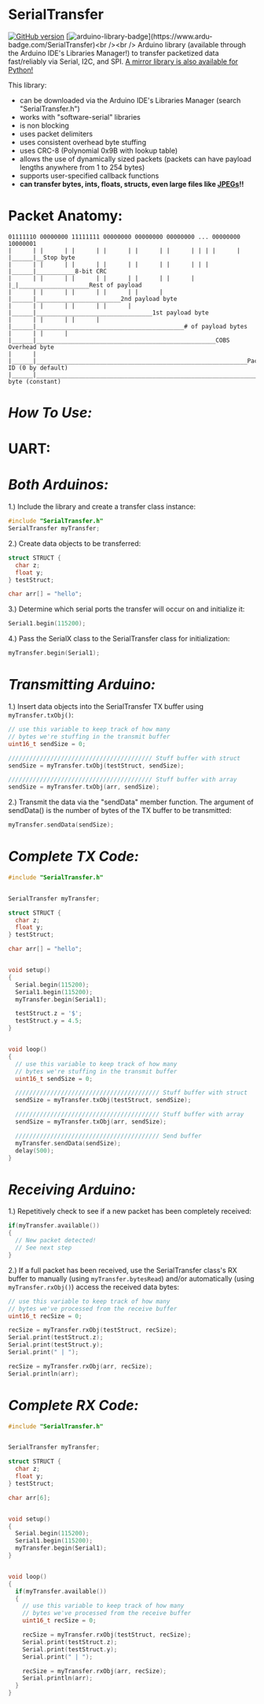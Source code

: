 # SerialTransfer
[![GitHub version](https://badge.fury.io/gh/PowerBroker2%2FSerialTransfer.svg)](https://badge.fury.io/gh/PowerBroker2%2FSerialTransfer)  [![arduino-library-badge](https://www.ardu-badge.com/badge/SerialTransfer.svg?)](https://www.ardu-badge.com/SerialTransfer)<br /><br />
Arduino library (available through the Arduino IDE's Libraries Manager!) to transfer packetized data fast/reliably via Serial, I2C, and SPI. [A mirror library is also available for Python!](https://github.com/PowerBroker2/pySerialTransfer)

This library:
- can be downloaded via the Arduino IDE's Libraries Manager (search "SerialTransfer.h")
- works with "software-serial" libraries
- is non blocking
- uses packet delimiters
- uses consistent overhead byte stuffing
- uses CRC-8 (Polynomial 0x9B with lookup table)
- allows the use of dynamically sized packets (packets can have payload lengths anywhere from 1 to 254 bytes)
- supports user-specified callback functions
- **can transfer bytes, ints, floats, structs, even large files like [JPEGs](https://forum.arduino.cc/index.php?topic=676260.msg4567624#msg4567624)!!**

# Packet Anatomy:
```
01111110 00000000 11111111 00000000 00000000 00000000 ... 00000000 10000001
|      | |      | |      | |      | |      | |      | | | |      | |______|__Stop byte
|      | |      | |      | |      | |      | |      | | | |______|___________8-bit CRC
|      | |      | |      | |      | |      | |      | |_|____________________Rest of payload
|      | |      | |      | |      | |      | |______|________________________2nd payload byte
|      | |      | |      | |      | |______|_________________________________1st payload byte
|      | |      | |      | |______|__________________________________________# of payload bytes
|      | |      | |______|___________________________________________________COBS Overhead byte
|      | |______|____________________________________________________________Packet ID (0 by default)
|______|_____________________________________________________________________Start byte (constant)
```

# ***How To Use:***
# **UART:**
# *Both Arduinos:*
1.) Include the library and create a transfer class instance:
```c++
#include "SerialTransfer.h"
SerialTransfer myTransfer;
```

2.) Create data objects to be transferred:
```c++
struct STRUCT {
  char z;
  float y;
} testStruct;

char arr[] = "hello";
```

3.) Determine which serial ports the transfer will occur on and initialize it:
```c++
Serial1.begin(115200);
```

4.) Pass the SerialX class to the SerialTransfer class for initialization:
```c++
myTransfer.begin(Serial1);
```


# *Transmitting Arduino:*
1.) Insert data objects into the SerialTransfer TX buffer using `myTransfer.txObj()`:
```c++
// use this variable to keep track of how many
// bytes we're stuffing in the transmit buffer
uint16_t sendSize = 0;

///////////////////////////////////////// Stuff buffer with struct
sendSize = myTransfer.txObj(testStruct, sendSize);

///////////////////////////////////////// Stuff buffer with array
sendSize = myTransfer.txObj(arr, sendSize);
```

2.) Transmit the data via the "sendData" member function. The argument of sendData() is the number of bytes of the TX buffer to be transmitted:
```c++
myTransfer.sendData(sendSize);
```

# *Complete TX Code:*
```c++
#include "SerialTransfer.h"


SerialTransfer myTransfer;

struct STRUCT {
  char z;
  float y;
} testStruct;

char arr[] = "hello";


void setup()
{
  Serial.begin(115200);
  Serial1.begin(115200);
  myTransfer.begin(Serial1);

  testStruct.z = '$';
  testStruct.y = 4.5;
}


void loop()
{
  // use this variable to keep track of how many
  // bytes we're stuffing in the transmit buffer
  uint16_t sendSize = 0;

  ///////////////////////////////////////// Stuff buffer with struct
  sendSize = myTransfer.txObj(testStruct, sendSize);

  ///////////////////////////////////////// Stuff buffer with array
  sendSize = myTransfer.txObj(arr, sendSize);

  ///////////////////////////////////////// Send buffer
  myTransfer.sendData(sendSize);
  delay(500);
}
```


# *Receiving Arduino:*
1.) Repetitively check to see if a new packet has been completely received:
```c++
if(myTransfer.available())
{
  // New packet detected!
  // See next step
}
```

2.) If a full packet has been received, use the SerialTransfer class's RX buffer to manually (using `myTransfer.bytesRead`) and/or automatically (using `myTransfer.rxObj()`) access the received data bytes:
```c++
// use this variable to keep track of how many
// bytes we've processed from the receive buffer
uint16_t recSize = 0;

recSize = myTransfer.rxObj(testStruct, recSize);
Serial.print(testStruct.z);
Serial.print(testStruct.y);
Serial.print(" | ");

recSize = myTransfer.rxObj(arr, recSize);
Serial.println(arr);
```

# *Complete RX Code:*
```c++
#include "SerialTransfer.h"


SerialTransfer myTransfer;

struct STRUCT {
  char z;
  float y;
} testStruct;

char arr[6];


void setup()
{
  Serial.begin(115200);
  Serial1.begin(115200);
  myTransfer.begin(Serial1);
}


void loop()
{
  if(myTransfer.available())
  {
    // use this variable to keep track of how many
    // bytes we've processed from the receive buffer
    uint16_t recSize = 0;

    recSize = myTransfer.rxObj(testStruct, recSize);
    Serial.print(testStruct.z);
    Serial.print(testStruct.y);
    Serial.print(" | ");

    recSize = myTransfer.rxObj(arr, recSize);
    Serial.println(arr);
  }
}
```
